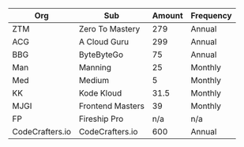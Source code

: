  
| Org             | Sub              | Amount | Frequency |
| --------------- | ---------------- | ------ | --------- |
| ZTM             | Zero To Mastery  | 279    | Annual    |
| ACG             | A Cloud Guru     | 299    | Annual    |
| BBG             | ByteByteGo       | 75     | Annual    |
| Man             | Manning          | 25     | Monthly   |
| Med             | Medium           | 5      | Monthly   |
| KK              | Kode Kloud       | 31.5   | Monthly   |
| MJGI            | Frontend Masters | 39     | Monthly   |
| FP              | Fireship Pro     | n/a    | n/a       |
| CodeCrafters.io | CodeCrafters.io  | 600    | Annual    | 


